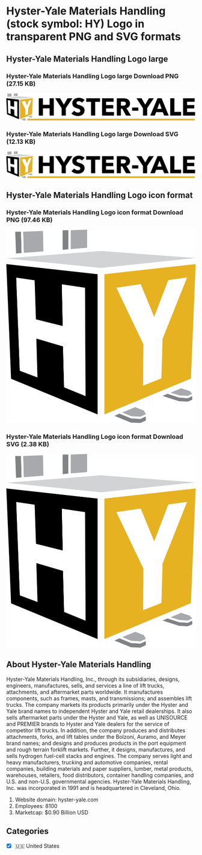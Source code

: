 # Hyster-Yale Materials Handling (stock symbol: HY) Logo in transparent PNG and SVG formats

## Hyster-Yale Materials Handling Logo large

### Hyster-Yale Materials Handling Logo large Download PNG (27.15 KB)

![Hyster-Yale Materials Handling Logo large Download PNG (27.15 KB)](/img/orig/HY_BIG-db595310.png)

### Hyster-Yale Materials Handling Logo large Download SVG (12.13 KB)

![Hyster-Yale Materials Handling Logo large Download SVG (12.13 KB)](/img/orig/HY_BIG-fd606fa4.svg)

## Hyster-Yale Materials Handling Logo icon format

### Hyster-Yale Materials Handling Logo icon format Download PNG (97.46 KB)

![Hyster-Yale Materials Handling Logo icon format Download PNG (97.46 KB)](/img/orig/HY-ce5084b1.png)

### Hyster-Yale Materials Handling Logo icon format Download SVG (2.38 KB)

![Hyster-Yale Materials Handling Logo icon format Download SVG (2.38 KB)](/img/orig/HY-97005ec8.svg)

## About Hyster-Yale Materials Handling

Hyster-Yale Materials Handling, Inc., through its subsidiaries, designs, engineers, manufactures, sells, and services a line of lift trucks, attachments, and aftermarket parts worldwide. It manufactures components, such as frames, masts, and transmissions; and assembles lift trucks. The company markets its products primarily under the Hyster and Yale brand names to independent Hyster and Yale retail dealerships. It also sells aftermarket parts under the Hyster and Yale, as well as UNISOURCE and PREMIER brands to Hyster and Yale dealers for the service of competitor lift trucks. In addition, the company produces and distributes attachments, forks, and lift tables under the Bolzoni, Auramo, and Meyer brand names; and designs and produces products in the port equipment and rough terrain forklift markets. Further, it designs, manufactures, and sells hydrogen fuel-cell stacks and engines. The company serves light and heavy manufacturers, trucking and automotive companies, rental companies, building materials and paper suppliers, lumber, metal products, warehouses, retailers, food distributors, container handling companies, and U.S. and non-U.S. governmental agencies. Hyster-Yale Materials Handling, Inc. was incorporated in 1991 and is headquartered in Cleveland, Ohio.

1. Website domain: hyster-yale.com
2. Employees: 8100
3. Marketcap: $0.90 Billion USD


## Categories
- [x] 🇺🇸 United States
